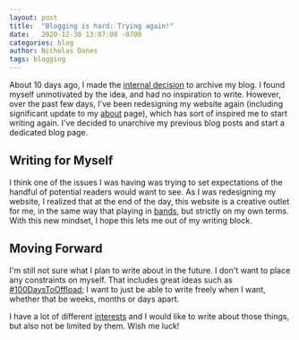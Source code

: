 ```yaml
---
layout: post
title:  "Blogging is hard: Trying again!"
date:   2020-12-30 13:07:00 -0700
categories: blog
author: Nicholas Danes
tags: blogging
---
```


About 10 days ago, I made the [internal decision](https://codeberg.org/ndanes/website/commit/c1af2409f0fc83d74bfa1ad00879e5094cadb6d6) to archive my blog. I found myself unmotivated by the idea, and had no inspiration to write. However, over the past few days, I've been redesigning my website again (including significant update to my [about](/about) page), which has sort of inspired me to start writing again. I've decided to unarchive my previous blog posts and start a dedicated blog page.

## Writing for Myself

I think one of the issues I was having was trying to set expectations of the handful of potential readers would want to see. As I was redesigning my website, I realized that at the end of the day, this website is a creative outlet for me, in the same way that playing in [bands](/about/#bands), but strictly on my own terms. With this new mindset, I hope this lets me out of my writing block.

## Moving Forward

I'm still not sure what I plan to write about in the future. I don't want to place any constraints on myself. That includes great ideas such as [#100DaysToOffload](https://100daystooffload.com/); I want to just be able to write freely when I want, whether that be weeks, months or days apart. 

I have a lot of different [interests](/about/#interests) and I would like to write about those things, but also not be limited by them. Wish me luck! 
